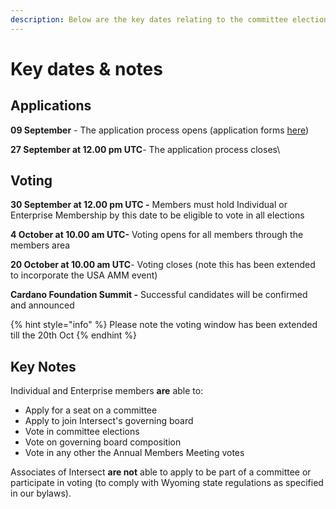 ```yaml
---
description: Below are the key dates relating to the committee election in 2024
---
```


# Key dates & notes

## Applications

**09 September** - The application process opens (application forms [here](key-guides/how-to-apply-for-a-seat-in-the-intersect-elections.md#application-forms))

**27 September at 12.00 pm UTC**- The application process closes\


## Voting

**30 September at 12.00 pm UTC -** Members must hold Individual or Enterprise Membership by this date to be eligible to vote in all elections

**4 October at 10.00 am UTC-** Voting opens for all members through the members area&#x20;

**20 October at 10.00 am UTC**- Voting closes (note this has been extended to incorporate the USA AMM event)

**Cardano Foundation Summit -** Successful candidates will be confirmed and announced

{% hint style="info" %}
Please note the voting window has been extended till the 20th Oct
{% endhint %}

## Key Notes

Individual and Enterprise members **are** able to:

* Apply for a seat on a committee
* Apply to join Intersect's governing board
* Vote in committee elections&#x20;
* Vote on governing board composition
* Vote in any other the Annual Members Meeting votes

Associates of Intersect **are not** able to apply to be part of a committee or participate in voting (to comply with Wyoming state regulations as specified in our bylaws).
